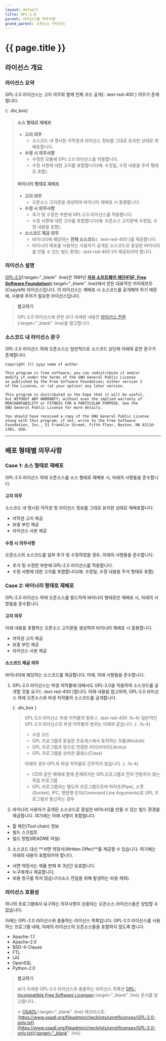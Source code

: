 ```yaml
---
layout: default
title: GPL-2.0
parent: 라이선스별 의무사항
grand_parent: 오픈소스 라이선스
---
```

# {{ page.title }}

## 라이선스 개요

### 라이선스 요약

GPL-2.0 라이선스는 고지 의무와 함께 <span>전체 코드 공개</span>{: .text-red-400 } 의무가 존재합니다.


{: .div_box}
> #### 소스 형태로 재배포
>
> - **고지 의무**
>   - 소스코드 내 명시된 저작권과 라이선스 정보를 그대로 유지한 상태로 재배포합니다.
> - **수정 시 의무사항**
>   - 수정한 모듈에 GPL-2.0 라이선스를 적용합니다.
>   - 수정 사항에 대한 고지를 포함합니다(예: 수정일, 수정 내용을 주석 형태로 포함).
>
> #### 바이너리 형태로 재배포
>
> - **고지 의무**
>   - 오픈소스 고지문을 생성하여 바이너리 재배포 시 동봉합니다.
> - **수정 시 의무사항**
>   - 추가 및 수정한 부분에 GPL-2.0 라이선스를 적용합니다.
>   - 수정 사항에 대한 고지를 포함합니다(예: 오픈소스 고지문에 수정일, 수정 내용을 포함).
> - **소스코드 제공 의무**
>   - <span>바이너리에 해당하는 **전체 소스코드**</span>{: .text-red-400 }를 제공합니다.
>   - 바이너리 배포를 사용하는 사용자가 공개된 <span>소스코드로 동일한 바이너리를 만들 수 있는 빌드 환경</span>{: .text-red-400 }이 제공되어야 합니다.
>

### 라이선스 설명
[GPL-2.0](https://www.gnu.org/licenses/old-licenses/gpl-2.0.html){:target="_blank" .line}은 1991년 [**자유 소프트웨어 재단\(FSF, Free Software Foundation\)**](http://www.fsf.org/){:target="_blank" .line}에서 만든 대표적인 카피레프트(Copyleft) 라이선스입니다. 이 라이선스는 재배포 시 소스코드를 공개해야 하기 때문에, 사용에 주의가 필요한 라이선스입니다.


>  **참고하기**
>
>  GPL-2.0 라이선스에 관한 보다 자세한 내용은 [라이선스 전문](https://opensource.org/licenses/GPL-2.0){:target="_blank" .line}을 참고합니다.


### 소스코드 내 라이선스 문구
GPL-2.0 라이선스 하에 오픈소스는 일반적으로 소스코드 상단에 아래와 같은 문구가 존재합니다.


```
Copyright (C) yyyy name of author
  
This program is free software; you can redistribute it and/or
modify it under the terms of the GNU General Public License
as published by the Free Software Foundation; either version 2
of the License, or (at your option) any later version.
  
This program is distributed in the hope that it will be useful,
but WITHOUT ANY WARRANTY; without even the implied warranty of
MERCHANTABILITY or FITNESS FOR A PARTICULAR PURPOSE. See the
GNU General Public License for more details.
  
You should have received a copy of the GNU General Public License
along with this program; if not, write to the Free Software
Foundation, Inc., 51 Franklin Street, Fifth Floor, Boston, MA 02110-1301, USA.
```

----

## 배포 형태별 의무사항
### Case 1: 소스 형태로 재배포
GPL-2.0 라이선스 하에 오픈소스를 소스 형태로 재배포 시, 아래의 사항들을 준수합니다.


#### 고지 의무
소스코드 내 명시된 저작권 및 라이선스 정보를 그대로 유지한 상태로 재배포합니다.

- 저작권 고지 제공
- 보증 부인 제공
- 라이선스 사본 제공


#### 수정 시 의무사항
오픈소스의 소스코드를 일부 추가 및 수정하였을 경우, 아래의 사항들을 준수합니다.

- 추가 및 수정한 부분에 GPL-2.0 라이선스를 적용합니다.
- 수정 사항에 대한 고지를 포함합니다(예: 수정일, 수정 내용을 주석 형태로 포함).


### Case 2: 바이너리 형태로 재배포
GPL-2.0 라이선스 하에 오픈소스를 빌드하여 바이너리 형태로만 재배포 시, 아래의 사항들을 준수합니다.


#### 고지 의무
아래 내용을 포함하는 오픈소스 고지문을 생성하여 바이너리 재배포 시 동봉합니다.

- 저작권 고지 제공
- 보증 부인 제공
- 라이선스 사본 제공



#### 소스코드 제공 의무

바이너리에 해당하는 소스코드를 제공합니다. 이때, 아래 사항들을 준수합니다.

1. <span>GPL-2.0 라이선스는 파생 저작물에 대해서도 GPL-2.0을 적용하여 소스코드를 공개할 것을 요구</span>{: .text-red-400 }합니다. 아래 내용을 참고하여, GPL-2.0 라이선스 하에 오픈소스와 파생 저작물의 소스코드를 공개합니다.

   {: .div_box }
   >  GPL-2.0 라이선스 파생 저작물의 범위
   >{: .text-red-400 .fs-4}
   >  일반적인 GPL-2.0 라이선스의 파생 저작물의 범위는 아래와 같습니다.
   > {: .fs-4}
   >  - 수정 코드
   >  - GPL 프로그램과 동일한 프로세스에서 동작하는 모듈(Module)
   >  - GPL 프로그램과 링크로 연결한 라이브러리(Library)
   >  - GPL 프로그램을 상속한 클래스(Class)
   >
   >  아래의 경우 GPL의 파생 저작물로 간주하지 않습니다.
   > {: .fs-4}
   >  - CD와 같은 매체에 함께 존재하지만 GPL프로그램과 전혀 연동하지 않는 독립 프로그램
   >  - GPL 프로그램과는 별도의 프로그램으로써 파이프(Pipe), 소켓(Socket), IPC, 명령행 인자(Command Line Arguments)로 GPL 프로그램과 통신하는 경우


2. 바이너리 사용자가 공개된 소스코드로 동일한 바이너리를 만들 수 있는 빌드 환경을 제공합니다. 여기에는 아래 사항이 포함됩니다.
- 툴 체인(Tool chain) 정보
- 빌드 스크립트
- 빌드 방법(README 파일)

3. 소스코드 대신 **서면 약정서(Written Offer)**를 제공할 수 있습니다. 여기에는 아래의 내용이 포함되어야 합니다.
- 서면 약정서는 제품 판매 후 3년간 유효합니다.
- 누구에게나 제공합니다.
- 비용 청구를 하지 않습니다(소스 전달을 위해 발생하는 비용 제외).



### 라이선스 호환성
하나의 프로그램에서 요구하는 의무사항이 상충되는 오픈소스 라이선스들은 양립할 수 없습니다.

아래는 GPL-2.0 라이선스와 충돌하는 라이선스 목록입니다. GPL-2.0 라이선스를 사용하는 프로그램 내에, 아래의 라이선스의 오픈소스들을 포함하지 않도록 합니다.

  - Apache-1.1
  - Apache-2.0
  - BSD-4-Clause
  - FTL
  - IJG
  - OpenSSL
  - Python-2.0

>  **참고하기**
>
>  보다 자세한 GPL-2.0 라이선스와 충돌하는 라이선스 목록은 [GPL-Incompatible Free Software Licenses](https://www.gnu.org/licenses/license-list.html#GPLIncompatibleLicenses){:target="_blank" .line} 문서를 참고합니다.
>
> ✔︎ [OSADL](https://www.osadl.org/){:target="_blank" .line} 체크리스트: [https://www.osadl.org/fileadmin/checklists/unreflicenses/GPL-2.0-only.txt](https://www.osadl.org/fileadmin/checklists/unreflicenses/GPL-2.0-only.txt){:target="_blank" .link}
